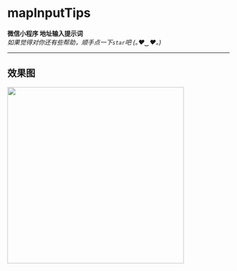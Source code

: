 # mapInputTips
**微信小程序 地址输入提示词**<br/>
_如果觉得对你还有些帮助，顺手点一下`star`吧 (｡♥‿♥｡)_
<hr />

## 效果图
<p>
<img src="https://github.com/shuangjie/mapInputTips/blob/master/images/effect/mapInputTips_effect.gif" width="400px">
</p>

